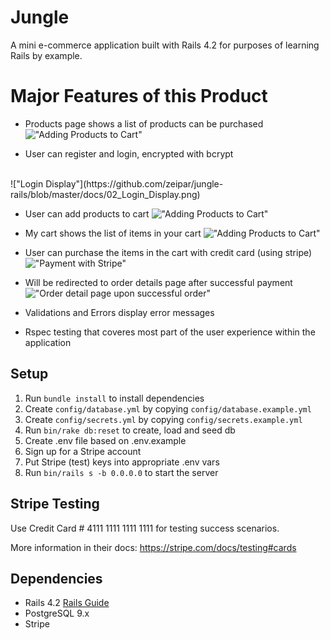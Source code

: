 # Jungle

A mini e-commerce application built with Rails 4.2 for purposes of learning Rails by example.

# Major Features of this Product
- Products page shows a list of products can be purchased
!["Adding Products to Cart"](https://github.com/zeipar/jungle-rails/blob/master/docs/01_Product_List.png)

- User can register and login, encrypted with bcrypt
<br>
!["Login Display"](https://github.com/zeipar/jungle-rails/blob/master/docs/02_Login_Display.png)

- User can add products to cart
!["Adding Products to Cart"](https://github.com/zeipar/jungle-rails/blob/master/docs/03_Add_Items_Cart.png)

- My cart shows the list of items in your cart
!["Adding Products to Cart"](https://github.com/zeipar/jungle-rails/blob/master/docs/04_Cart.png)

- User can purchase the items in the cart with credit card (using stripe)
!["Payment with Stripe"](https://github.com/zeipar/jungle-rails/blob/master/docs/05_Payment_with_Stripe.png)

- Will be redirected to order details page after successful payment
!["Order detail page upon successful order"](https://github.com/zeipar/jungle-rails/blob/master/docs/06_Order_Details.png)

- Validations and Errors display error messages 

- Rspec testing that coveres most part of the user experience within the application



## Setup

1. Run `bundle install` to install dependencies
2. Create `config/database.yml` by copying `config/database.example.yml`
3. Create `config/secrets.yml` by copying `config/secrets.example.yml`
4. Run `bin/rake db:reset` to create, load and seed db
5. Create .env file based on .env.example
6. Sign up for a Stripe account
7. Put Stripe (test) keys into appropriate .env vars
8. Run `bin/rails s -b 0.0.0.0` to start the server

## Stripe Testing

Use Credit Card # 4111 1111 1111 1111 for testing success scenarios.

More information in their docs: <https://stripe.com/docs/testing#cards>

## Dependencies

* Rails 4.2 [Rails Guide](http://guides.rubyonrails.org/v4.2/)
* PostgreSQL 9.x
* Stripe
